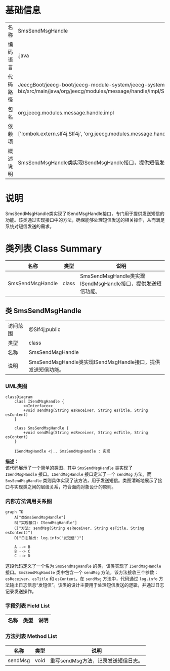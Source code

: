 # 基础信息

|      |      |
|------|------|
| 名称 | SmsSendMsgHandle |
| 编码语言 | .java |
| 代码路径 | JeecgBoot/jeecg-boot/jeecg-module-system/jeecg-system-biz/src/main/java/org/jeecg/modules/message/handle/impl/SmsSendMsgHandle.java |
| 包名 | org.jeecg.modules.message.handle.impl |
| 依赖项 | ['lombok.extern.slf4j.Slf4j', 'org.jeecg.modules.message.handle.ISendMsgHandle'] |
| 概述说明 | SmsSendMsgHandle类实现ISendMsgHandle接口，提供短信发送功能。 |

# 说明

SmsSendMsgHandle类实现了ISendMsgHandle接口，专门用于提供发送短信的功能。该类通过实现接口中的方法，确保能够处理短信发送的相关操作，从而满足系统对短信发送的需求。

# 类列表 Class Summary

| 名称   | 类型  | 说明 |
|-------|------|-------------|
| SmsSendMsgHandle | class | SmsSendMsgHandle类实现ISendMsgHandle接口，提供发送短信功能。 |



## 类 SmsSendMsgHandle

|      |      |
|------|------|
| 访问范围 | @Slf4j;public |
| 类型 | class |
| 名称 | SmsSendMsgHandle |
| 说明 | SmsSendMsgHandle类实现ISendMsgHandle接口，提供发送短信功能。 |


### UML类图

```mermaid
classDiagram
    class ISendMsgHandle {
        <<Interface>>
        +void sendMsg(String esReceiver, String esTitle, String esContent)
    }

    class SmsSendMsgHandle {
        +void sendMsg(String esReceiver, String esTitle, String esContent)
    }

    ISendMsgHandle <|.. SmsSendMsgHandle : 实现
```

**描述：**  
该代码展示了一个简单的类图，其中 `SmsSendMsgHandle` 类实现了 `ISendMsgHandle` 接口。`ISendMsgHandle` 接口定义了一个 `sendMsg` 方法，而 `SmsSendMsgHandle` 类则具体实现了该方法，用于发送短信。类图清晰地展示了接口与实现类之间的层级关系，符合面向对象设计的原则。


### 内部方法调用关系图

```mermaid
graph TD
    A["类SmsSendMsgHandle"]
    B["实现接口: ISendMsgHandle"]
    C["方法: sendMsg(String esReceiver, String esTitle, String esContent)"]
    D["日志输出: log.info('发短信')"]

    A --> B
    B --> C
    C --> D
```

这段代码定义了一个名为 `SmsSendMsgHandle` 的类，该类实现了 `ISendMsgHandle` 接口。`SmsSendMsgHandle` 类中包含一个 `sendMsg` 方法，该方法接收三个参数：`esReceiver`、`esTitle` 和 `esContent`。在 `sendMsg` 方法中，代码通过 `log.info` 方法输出日志信息“发短信”。该类的设计主要用于处理短信发送的逻辑，并通过日志记录发送操作。

### 字段列表 Field List

| 名称  | 类型  | 说明 |
|-------|-------|------|

### 方法列表 Method List

| 名称  | 类型  | 说明 |
|-------|-------|------|
| sendMsg | void | 重写sendMsg方法，记录发送短信日志。 |




